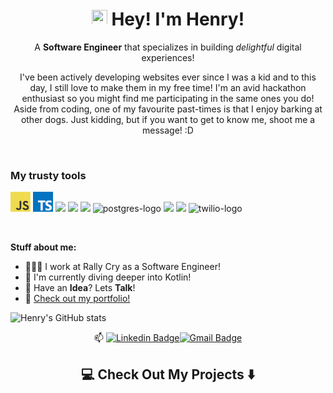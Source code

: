 <h1 align="center"><img src="https://media.giphy.com/media/hvRJCLFzcasrR4ia7z/giphy.gif" width="25px" height="25px"> Hey! I'm Henry!</h1>

<p align="center">
A <strong>Software Engineer</strong> that specializes in building <i>delightful</i> digital experiences!

<p align="center"> 
I've been actively developing websites ever since I was a kid and to this day, I still love to make them in my free time! I'm an avid hackathon enthusiast so you might find me participating in the same ones you do! Aside from coding, one of my favourite past-times is that I enjoy barking at other dogs. Just kidding, but if you want to get to know me, shoot me a message! :D
</p>

<br>

### My trusty tools
<p> 
  
  <a href="https://en.wikipedia.org/wiki/JavaScript" title="JavaScript"><img src="javascript.png" /></a>
  <a href="https://www.typescriptlang.org/" title="TypeScript"><img src="typescript.png" /></a>
  <img src="https://cdn.jsdelivr.net/gh/devicons/devicon@latest/icons/react/react-original.svg" width="35px">
  <img src="https://cdn.jsdelivr.net/gh/devicons/devicon@latest/icons/html5/html5-plain.svg" width="35px">
  <img src="https://cdn.jsdelivr.net/gh/devicons/devicon@latest/icons/css3/css3-plain.svg" width="35px">
  <img src="https://res.cloudinary.com/nico1711/image/upload/c_scale,h_30/v1598849660/postgresql_zsfd9p.png" alt="postgres-logo" width="35px">
  <img src="https://cdn.jsdelivr.net/gh/devicons/devicon@latest/icons/nodejs/nodejs-plain.svg" width="35px">
  <img src="https://cdn.jsdelivr.net/gh/devicons/devicon@latest/icons/git/git-original.svg" width="35px">
  <img src="https://res.cloudinary.com/nico1711/image/upload/c_scale,h_30/v1598849650/twilio_j6qvbk.png" width="35px" alt="twilio-logo">
  
</p>

<br>



**Stuff about me:**

- 👨🏽‍💻 I work at Rally Cry as a Software Engineer!
- 🌱 I'm currently diving deeper into Kotlin!
- 💬 Have an **Idea**? Lets **Talk**!
- 📝 <a href="https://henry-ngan.com" title="Portfolio Page">Check out my portfolio!</a>





![Henry's GitHub stats](https://github-readme-stats.vercel.app/api?username=henryngann&theme=vue&show_icons=true)
<div align="center">
  
📫 [![Linkedin Badge](https://img.shields.io/badge/-henryngann-blue?style=flat-square&logo=Linkedin&logoColor=white&link=https://www.linkedin.com/in/henry-ngan-183620b6)](https://www.linkedin.com/in/henryngan)[![Gmail Badge](https://img.shields.io/badge/-henrynganwork@gmail.com-c14438?style=flat-square&logo=Gmail&logoColor=white&link=mailto:henrynganwork@gmail.com)](mailto:henrynganwork@gmail.com)

</div>

<h2  align="center">💻 Check Out My Projects ⬇️ </h2>
